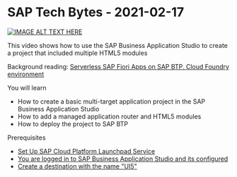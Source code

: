 # SAP Tech Bytes - 2021-02-17



[![IMAGE ALT TEXT HERE](https://img.youtube.com/vi/yvUUBbw85-M/0.jpg)](https://www.youtube.com/embed/yvUUBbw85-M)



This video shows how to use the SAP Business Application Studio to create a project that included multiple HTML5 modules

Background reading:
[Serverless SAP Fiori Apps on SAP BTP, Cloud Foundry environment](https://blogs.sap.com/2020/10/02/serverless-sap-fiori-apps-in-sap-cloud-platform/)

You will learn
* How to create a basic multi-target application project in the SAP Business Application Studio
* How to add a managed application router and HTML5 modules
* How to deploy the project to SAP BTP

Prerequisites
* [Set Up SAP Cloud Platform Launchpad Service](https://developers.sap.com/tutorials/cp-portal-cloud-foundry-getting-started.html)
* [You are logged in to SAP Business Application Studio and its configured](https://developers.sap.com/tutorials/appstudio-onboarding.html)​
* [Create a destination with the name "UI5"](https://developers.sap.com/tutorials/appstudio-sapui5-create.html#04188525-d917-41ac-8d2c-ee4ef11ab774)


